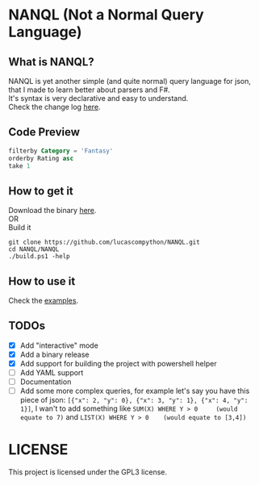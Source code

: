 # NANQL (Not a Normal Query Language)

## What is NANQL?

NANQL is yet another simple (and quite normal) query language for json, that I made to learn better about parsers and F#.  
It's syntax is very declarative and easy to understand.  
Check the change log [here](CHANGELOG.md).

## Code Preview

```SQL
filterby Category = 'Fantasy'
orderby Rating asc
take 1
```

## How to get it

<!--You can get it from just cloning this repository and then running it (`dotnet run`).  
Or you can clone this repository and then install it globally as a dotnet package (`./install_globally.ps1`) and then just use `nanql`  
Or download the executable [here](https://github.com/lucascompython/NANQL/releases) and then you can just use that file.-->
Download the binary [here](https://github.com/lucascompython/NANQL/releases).  
OR  
Build it  

```pwsh
git clone https://github.com/lucascompython/NANQL.git
cd NANQL/NANQL
./build.ps1 -help
```

## How to use it
<!--
```powershell
# this example is using the files found in the NANQL directory
nanql quary.nanql data.json # use --help to see more details

# or with no arguments to input the query inside the program

# OUTPUT
{ Title = "The Fellowship of the Ring"
  Author = "J.R.R. Tolkien"
  Category = "Fantasy"
  PublishYear = 1954
  Rating = 4.36 }
```
-->
Check the [examples](https://github.com/lucascompython/NANQL/Examples).

## TODOs

- [X] Add "interactive" mode
- [X] Add a binary release
- [X] Add support for building the project with powershell helper
- [ ] Add YAML support
- [ ] Documentation
- [ ] Add some more complex queries, for example let's say you have this piece of json: `[{"x": 2, "y": 0}, {"x": 3, "y": 1}, {"x": 4, "y": 1}]`, I wan't to add something like `SUM(X) WHERE Y > 0     (would equate to 7)` and `LIST(X) WHERE Y > 0    (would equate to [3,4])`

# LICENSE
This project is licensed under the GPL3 license.
